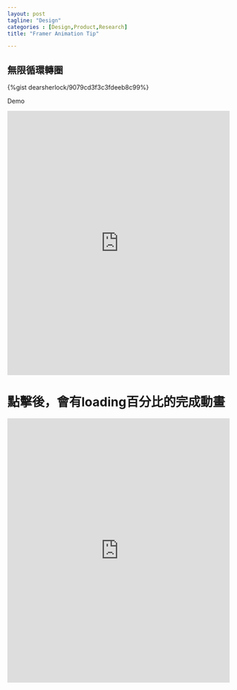 ```yaml
---
layout: post
tagline: "Design"
categories : [Design,Product,Research]
title: "Framer Animation Tip"

---
```

## 無限循環轉圈


{%gist dearsherlock/9079cd3f3c3fdeeb8c99%}

Demo

<iframe src="http://share.framerjs.com/2wehacyn9pki/" height="600" width="100%" frameborder="0" 
     allowfullscreen="allowfullscreen">
</iframe>

# 點擊後，會有loading百分比的完成動畫



<iframe src="http://share.framerjs.com/hr1kcz0r9a8r/" height="600" width="100%" frameborder="0" 
     allowfullscreen="allowfullscreen">
</iframe>